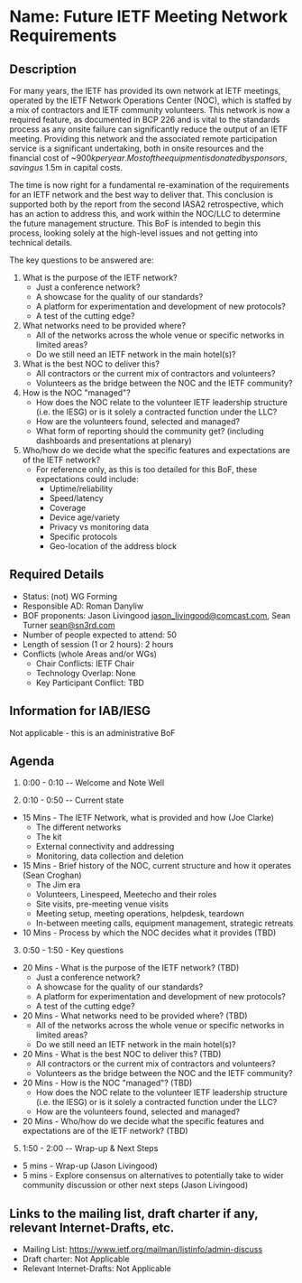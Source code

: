 # Name: Future IETF Meeting Network Requirements
## Description 
For many years, the IETF has provided its own network at IETF meetings, operated by the IETF Network Operations Center (NOC), which is staffed by a mix of contractors and IETF community volunteers. This network is now a required feature, as documented in BCP 226 and is vital to the standards process as any onsite failure can significantly reduce the output of an IETF meeting. Providing this network and the associated remote participation service is a significant undertaking, both in onsite resources and the financial cost of ~$900k per year. Most of the equipment is donated by sponsors, saving us ~$1.5m in capital costs.

The time is now right for a fundamental re-examination of the requirements for an IETF network and the best way to deliver that. This conclusion is supported both by the report from the second IASA2 retrospective, which has an action to address this, and work within the NOC/LLC to determine the future management structure. This BoF is intended to begin this process, looking solely at the high-level issues and not getting into technical details.

The key questions to be answered are:

1. What is the purpose of the IETF network?
    * Just a conference network?
    * A showcase for the quality of our standards?
    * A platform for experimentation and development of new protocols?
    * A test of the cutting edge?
2. What networks need to be provided where?
    * All of the networks across the whole venue or specific networks in limited areas?
    * Do we still need an IETF network in the main hotel(s)?
3. What is the best NOC to deliver this?
    * All contractors or the current mix of contractors and volunteers?
    * Volunteers as the bridge between the NOC and the IETF community?
4. How is the NOC "managed"?
    * How does the NOC relate to the volunteer IETF leadership structure (i.e. the IESG) or is it solely a contracted function under the LLC?
    * How are the volunteers found, selected and managed?
    * What form of reporting should the community get? (including dashboards and presentations at plenary)
5. Who/how do we decide what the specific features and expectations are of the IETF network?
    * For reference only, as this is too detailed for this BoF, these expectations could include:
        * Uptime/reliability
        * Speed/latency
        * Coverage
        * Device age/variety
        * Privacy vs monitoring data
        * Specific protocols
        * Geo-location of the address block

## Required Details
- Status: (not) WG Forming
- Responsible AD: Roman Danyliw
- BOF proponents: Jason Livingood <jason_livingood@comcast.com>, Sean Turner <sean@sn3rd.com>
- Number of people expected to attend: 50
- Length of session (1 or 2 hours): 2 hours
- Conflicts (whole Areas and/or WGs)
   - Chair Conflicts: IETF Chair
   - Technology Overlap: None
   - Key Participant Conflict: TBD

## Information for IAB/IESG
Not applicable - this is an administrative BoF

## Agenda
1. 0:00 - 0:10 -- Welcome and Note Well

2. 0:10 - 0:50 -- Current state
* 15 Mins - The IETF Network, what is provided and how (Joe Clarke)
    * The different networks
    * The kit
    * External connectivity and addressing
    * Monitoring, data collection and deletion
* 15 Mins - Brief history of the NOC, current structure and how it operates (Sean Croghan)
    * The Jim era
    * Volunteers, Linespeed, Meetecho and their roles
    * Site visits, pre-meeting venue visits
    * Meeting setup, meeting operations, helpdesk, teardown
    * In-between meeting calls, equipment management, strategic retreats
* 10 Mins - Process by which the NOC decides what it provides (TBD)

3. 0:50 - 1:50 - Key questions
* 20 Mins - What is the purpose of the IETF network? (TBD)
    * Just a conference network?
    * A showcase for the quality of our standards?
    * A platform for experimentation and development of new protocols?
    * A test of the cutting edge?
* 20 Mins - What networks need to be provided where? (TBD)
    * All of the networks across the whole venue or specific networks in limited areas?
    * Do we still need an IETF network in the main hotel(s)?
* 20 Mins - What is the best NOC to deliver this? (TBD)
    * All contractors or the current mix of contractors and volunteers?
    * Volunteers as the bridge between the NOC and the IETF community?
* 20 Mins - How is the NOC "managed"? (TBD)
    * How does the NOC relate to the volunteer IETF leadership structure (i.e. the IESG) or is it solely a contracted function under the LLC?
    * How are the volunteers found, selected and managed?
* 20 Mins - Who/how do we decide what the specific features and expectations are of the IETF network? (TBD)

5. 1:50 - 2:00 -- Wrap-up & Next Steps
* 5 mins - Wrap-up (Jason Livingood)
* 5 mins - Explore consensus on alternatives to potentially take to wider community discussion or other next steps (Jason Livingood)

## Links to the mailing list, draft charter if any, relevant Internet-Drafts, etc.
   - Mailing List: https://www.ietf.org/mailman/listinfo/admin-discuss
   - Draft charter: Not Applicable
   - Relevant Internet-Drafts: Not Applicable
